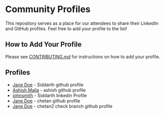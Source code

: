 # Community Profiles

This repository serves as a place for our attendees to share their LinkedIn and GitHub profiles. Feel free to add your profile to the list!

## How to Add Your Profile

Please see [CONTRIBUTING.md](CONTRIBUTING.md) for instructions on how to add your profile.

## Profiles

- [Jane Doe](https://www.linkedin.com/in/janedoe) - Siddarth github profile
- [Ashish Malla](https://www.linkedin.com/in/im45145v) - ashish github profile
- [johnsmith](https://github.com/johnsmith) - Siddarth linkedin Profile
- [Jane Doe](https://www.linkedin.com/in/janedoe) - chetan github profile
- [Jane Doe](https://www.linkedin.com/in/janedoe) - chetan2 check branch github profile
